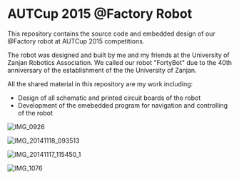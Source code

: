 # AUTCup 2015 @Factory Robot

This repository contains the source code and embedded design of our @Factory robot at AUTCup 2015 competitions.

The robot was designed and built by me and my friends at the University of Zanjan Robotics Association. We called our robot "FortyBot" due to the 40th anniversary of the establishment of the the University of Zanjan.

All the shared material in this repository are my work including:

- Design of all schematic and printed circuit boards of the robot
- Development of the emebedded program for navigation and controlling of the robot

![IMG_0926](https://github.com/m3y54m/autcup-2015-robot-at-factory/assets/1549028/1fcd151f-7662-4169-951a-212a27c19b1e)

![IMG_20141118_093513](https://github.com/m3y54m/autcup-2015-robot-at-factory/assets/1549028/c831d21d-3957-4a7b-83e9-afd32faba40d)

![IMG_20141117_115450_1](https://github.com/m3y54m/autcup-2015-robot-at-factory/assets/1549028/bf27bc87-c20b-4089-902a-5db8cc031c89)

![IMG_1076](https://github.com/m3y54m/autcup-2015-robot-at-factory/assets/1549028/8833158c-75e8-47bc-8b76-7fd96e93de14)

